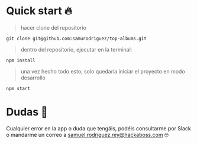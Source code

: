 # Quick start 🔥

> hacer clone del repositorio

```
git clone git@github.com:samurodriguez/top-albums.git
```

> dentro del repositorio, ejecutar en la terminal:

```
npm install
```

> una vez hecho todo esto, solo quedaría iniciar el proyecto en modo desarrollo

```
npm start
```

# Dudas 🤔

Cualquier error en la app o duda que tengáis, podéis consultarme por Slack o mandarme un correo a samuel.rodriguez.rey@hackaboss.com 🤓
